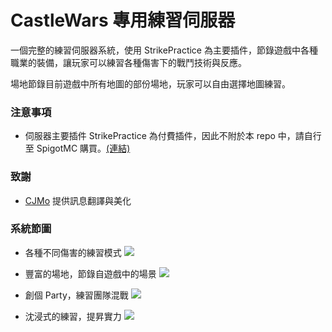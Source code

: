 # CastleWars 專用練習伺服器
一個完整的練習伺服器系統，使用 StrikePractice 為主要插件，節錄遊戲中各種職業的裝備，讓玩家可以練習各種傷害下的戰鬥技術與反應。

場地節錄目前遊戲中所有地圖的部份場地，玩家可以自由選擇地圖練習。

### 注意事項
- 伺服器主要插件 StrikePractice 為付費插件，因此不附於本 repo 中，請自行至 SpigotMC 購買。[(連結)](https://www.spigotmc.org/resources/46906/)

### 致謝
- [CJMo](https://github.com/Cao-JF) 提供訊息翻譯與美化

### 系統節圖
- 各種不同傷害的練習模式
![](https://imgur.com/KeroTff.png)

- 豐富的場地，節錄自遊戲中的場景
![](https://imgur.com/c2jq86Y.png)
- 創個 Party，練習團隊混戰
![](https://imgur.com/YwJeOhS.png)
- 沈浸式的練習，提昇實力
![](https://imgur.com/F03sVGS.png)
